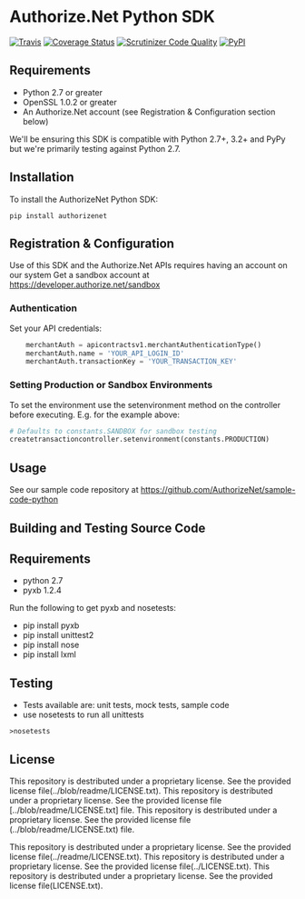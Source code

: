 # Authorize.Net Python SDK 

[![Travis](https://img.shields.io/travis/AuthorizeNet/sdk-python/master.svg)](https://travis-ci.org/AuthorizeNet/sdk-python)
[![Coverage Status](https://coveralls.io/repos/github/AuthorizeNet/sdk-python/badge.svg?branch=master)](https://coveralls.io/github/AuthorizeNet/sdk-python?branch=master)
[![Scrutinizer Code Quality](https://scrutinizer-ci.com/g/AuthorizeNet/sdk-python/badges/quality-score.png?b=master)](https://scrutinizer-ci.com/g/AuthorizeNet/sdk-python/?branch=master)
[![PyPI](https://img.shields.io/pypi/v/authorizenet.svg)](https://badge.fury.io/py/authorizenet)


## Requirements

* Python 2.7 or greater
* OpenSSL 1.0.2 or greater
* An Authorize.Net account (see Registration & Configuration section below)


We'll be ensuring this SDK is compatible with Python 2.7+, 3.2+ and PyPy but we're primarily testing against Python 2.7.


## Installation

To install the AuthorizeNet Python SDK:

`pip install authorizenet`


## Registration & Configuration

Use of this SDK and the Authorize.Net APIs requires having an account on our system
Get a sandbox account at https://developer.authorize.net/sandbox  


### Authentication

Set your API credentials:  

```python
	merchantAuth = apicontractsv1.merchantAuthenticationType()
	merchantAuth.name = 'YOUR_API_LOGIN_ID'
	merchantAuth.transactionKey = 'YOUR_TRANSACTION_KEY'
```


### Setting Production or Sandbox Environments  
To set the environment use the setenvironment method on the controller before executing.  E.g. for the example above:
```python
# Defaults to constants.SANDBOX for sandbox testing
createtransactioncontroller.setenvironment(constants.PRODUCTION)
```

## Usage
See our sample code repository at https://github.com/AuthorizeNet/sample-code-python 

## Building and Testing Source Code

Requirements
--------------------------------------
- python 2.7
- pyxb 1.2.4


Run the following to get pyxb and nosetests:
- pip install pyxb
- pip install unittest2
- pip install nose
- pip install lxml

Testing
--------------------------------------
- Tests available are: unit tests, mock tests, sample code
- use nosetests to run all unittests

`>nosetests`


## License

This repository is destributed under a proprietary license. See the provided license file(../blob/readme/LICENSE.txt).
This repository is destributed under a proprietary license. See the provided license file [../blob/readme/LICENSE.txt] file.
This repository is destributed under a proprietary license. See the provided license file (../blob/readme/LICENSE.txt) file.

This repository is destributed under a proprietary license. See the provided license file(../readme/LICENSE.txt).
This repository is destributed under a proprietary license. See the provided license file(../LICENSE.txt).
This repository is destributed under a proprietary license. See the provided license file(LICENSE.txt).